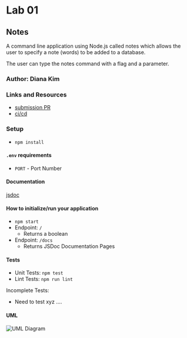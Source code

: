 # Lab 01

## Notes
A command line application using Node.js called notes which allows the user to specify a note (words) to be added to a database.

The user can type the notes command with a flag and a parameter. 

### Author: Diana Kim

### Links and Resources

- [submission PR](https://github.com/dianakim-401n16/lab-01-notes/pull/2)
- [ci/cd](https://github.com/dianakim-401n16/lab-01-deployment/actions)

### Setup
* `npm install`

#### `.env` requirements
* `PORT` - Port Number

#### Documentation
[jsdoc](https://dk-lab-01-deployment.herokuapp.com/docs/)

#### How to initialize/run your application

* `npm start`
* Endpoint: `/`
  * Returns a boolean
* Endpoint: `/docs`
  * Returns JSDoc Documentation Pages

#### Tests

* Unit Tests: `npm test`
* Lint Tests: `npm run lint`

Incomplete Tests: 
- Need to test xyz ....

#### UML
![UML Diagram](uml.png)